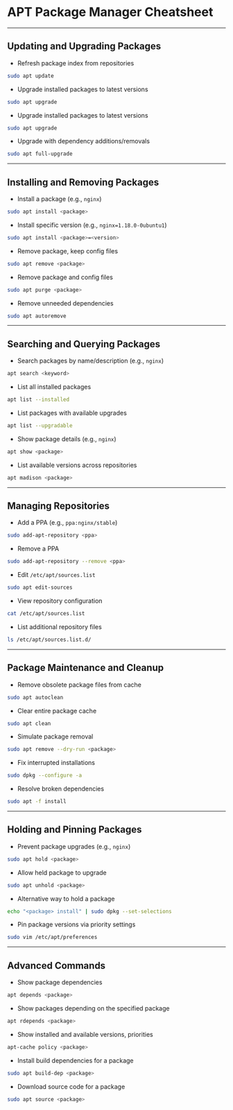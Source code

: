 # APT Package Manager Cheatsheet

---

## Updating and Upgrading Packages  

- Refresh package index from repositories
```bash
sudo apt update
```

- Upgrade installed packages to latest versions
```bash
sudo apt upgrade
```

- Upgrade installed packages to latest versions
```bash
sudo apt upgrade
```
- Upgrade with dependency additions/removals
```bash
sudo apt full-upgrade
```
---

## Installing and Removing Packages  

- Install a package (e.g., `nginx`)
```bash
sudo apt install <package>
```

- Install specific version (e.g., `nginx=1.18.0-0ubuntu1`)
```bash
sudo apt install <package>=<version>
```

- Remove package, keep config files
```bash
sudo apt remove <package>
```

- Remove package and config files
```bash
sudo apt purge <package>
```

- Remove unneeded dependencies
```bash
sudo apt autoremove
```
---

## Searching and Querying Packages  

 - Search packages by name/description (e.g., `nginx`)
 ```bash
apt search <keyword>
 ```

- List all installed packages
```bash
apt list --installed
```

- List packages with available upgrades
```bash
apt list --upgradable
```

- Show package details (e.g., `nginx`)
```bash
apt show <package>
```

- List available versions across repositories
```bash
apt madison <package>
```
---

## Managing Repositories

- Add a PPA (e.g., `ppa:nginx/stable`)
```bash
sudo add-apt-repository <ppa>
```

- Remove a PPA
```bash
sudo add-apt-repository --remove <ppa>
```

- Edit `/etc/apt/sources.list`
```bash
sudo apt edit-sources
```

- View repository configuration
```bash
cat /etc/apt/sources.list
```

- List additional repository files
```bash
ls /etc/apt/sources.list.d/
```
---

## Package Maintenance and Cleanup  

- Remove obsolete package files from cache
```bash
sudo apt autoclean
```

- Clear entire package cache
```bash
sudo apt clean
```

- Simulate package removal
```bash
sudo apt remove --dry-run <package>
```

- Fix interrupted installations
```bash
sudo dpkg --configure -a
```

- Resolve broken dependencies
```bash
sudo apt -f install
```
---

## Holding and Pinning Packages  

- Prevent package upgrades (e.g., `nginx`)
```bash
sudo apt hold <package>
```

- Allow held package to upgrade
```bash
sudo apt unhold <package>
```

- Alternative way to hold a package
```bash
echo "<package> install" | sudo dpkg --set-selections
```

- Pin package versions via priority settings
```bash
sudo vim /etc/apt/preferences
```
---

## Advanced Commands  

- Show package dependencies
```bash
apt depends <package>
```

- Show packages depending on the specified package
```bash
apt rdepends <package>
```

- Show installed and available versions, priorities
```bash
apt-cache policy <package>
```

- Install build dependencies for a package
```bash
sudo apt build-dep <package>
```

- Download source code for a package
```bash
sudo apt source <package>
```